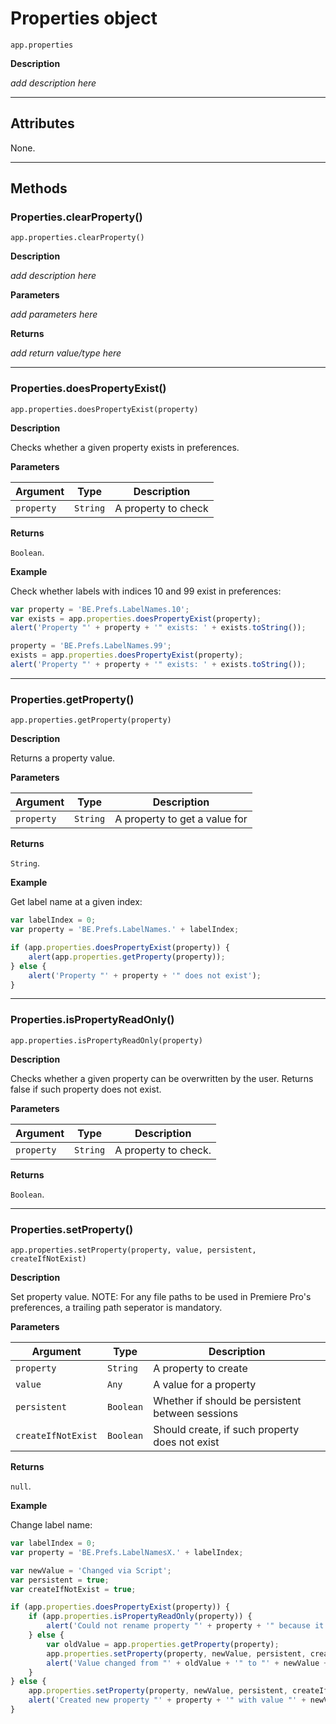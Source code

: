 # Properties object

`app.properties`

**Description**

*add description here*

---

## Attributes

None.

---

## Methods

### Properties.clearProperty()

`app.properties.clearProperty()`

**Description**

*add description here*

**Parameters**

*add parameters here*

**Returns**

*add return value/type here*

---

### Properties.doesPropertyExist()

`app.properties.doesPropertyExist(property)`

**Description**

Checks whether a given property exists in preferences.

**Parameters**

| Argument   | Type     | Description         |
|------------|----------|---------------------|
| `property` | `String` | A property to check |

**Returns**

`Boolean`.

**Example**

Check whether labels with indices 10 and 99 exist in preferences:

```javascript
var property = 'BE.Prefs.LabelNames.10';
var exists = app.properties.doesPropertyExist(property);
alert('Property "' + property + '" exists: ' + exists.toString());

property = 'BE.Prefs.LabelNames.99';
exists = app.properties.doesPropertyExist(property);
alert('Property "' + property + '" exists: ' + exists.toString());
```

---

### Properties.getProperty()

`app.properties.getProperty(property)`

**Description**

Returns a property value.

**Parameters**

| Argument   | Type     | Description                   |
|------------|----------|-------------------------------|
| `property` | `String` | A property to get a value for |

**Returns**

`String`.

**Example**

Get label name at a given index:

```javascript
var labelIndex = 0;
var property = 'BE.Prefs.LabelNames.' + labelIndex;

if (app.properties.doesPropertyExist(property)) {
    alert(app.properties.getProperty(property));
} else {
    alert('Property "' + property + '" does not exist');
}
```

---

### Properties.isPropertyReadOnly()

`app.properties.isPropertyReadOnly(property)`

**Description**

Checks whether a given property can be overwritten by the user. Returns false if such property does not exist.

**Parameters**

| Argument   | Type     | Description          |
|------------|----------|----------------------|
| `property` | `String` | A property to check. |

**Returns**

`Boolean`.

---

### Properties.setProperty()

`app.properties.setProperty(property, value, persistent, createIfNotExist)`

**Description**

Set property value. NOTE: For any file paths to be used in Premiere Pro's preferences, a trailing path seperator is mandatory.

**Parameters**

| Argument           | Type      | Description                                      |
|--------------------|-----------|--------------------------------------------------|
| `property`         | `String`  | A property to create                             |
| `value`            | `Any`     | A value for a property                           |
| `persistent`       | `Boolean` | Whether if should be persistent between sessions |
| `createIfNotExist` | `Boolean` | Should create, if such property does not exist   |

**Returns**

`null`.

**Example**

Change label name:

```javascript
var labelIndex = 0;
var property = 'BE.Prefs.LabelNamesX.' + labelIndex;

var newValue = 'Changed via Script';
var persistent = true;
var createIfNotExist = true;

if (app.properties.doesPropertyExist(property)) {
    if (app.properties.isPropertyReadOnly(property)) {
        alert('Could not rename property "' + property + '" because it is read-only.');
    } else {
        var oldValue = app.properties.getProperty(property);
        app.properties.setProperty(property, newValue, persistent, createIfNotExist);
        alert('Value changed from "' + oldValue + '" to "' + newValue + '"');
    }
} else {
    app.properties.setProperty(property, newValue, persistent, createIfNotExist);
    alert('Created new property "' + property + '" with value "' + newValue + '"');
}
```
